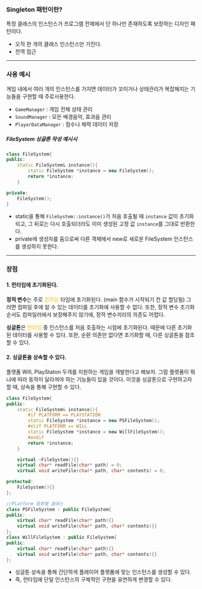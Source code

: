 ### Singleton 패턴이란?
특정 클래스의 인스턴스가 프로그램 전체에서 단 하나만 존재하도록 보장하는 디자인 패턴이다.
- 오직 한 개의 클래스 인스턴스만 가진다.
- 전역 접근 

---

### 사용 예시
게임 내에서 여러 개의 인스턴스를 가지면 데이터가 꼬이거나 상태관리가 복잡해지는 기능들을 구현할 때 주로사용한다.
- `GameManager` : 게임 전체 상태 관리
- `SoundManager` : 모든 배경음악, 효과음 관리
- `PlayerDataManager` : 점수나 체력 데이터 저장

##### FileSystem 싱글톤 작성 예시시
```cpp title:FileSystem
class FileSystem{
public:
	static FileSystem& instance(){
		static FileSystem *instance = new FileSystem();
		return *instance;
	}

private:
	FileSystem();
}
```
- static을 통해 `FileSystem::instance()`가 처음 호출될 때 `instance` 값이 초기화 되고, 그 뒤로는 다시 호출되더라도 이미 생성된 고정 값 `instance`를 그대로 반환한다.
- private에 생성자를 둠으로써 다른 객체에서 new로 새로운 FileSystem 인스턴스를 생성하지 못한다.

---

### 장점
#### 1. 런타임에 초기화된다.
**정적 변수**는 주로 <span style="color:rgb(255, 192, 0)">컴파일</span> 타임에 초기화된다. (main 함수가 시작되기 전 값 할당됨)
그러면 컴파일 후에 알 수 있는 데이터를 초기화에 사용할 수 없다. 
또한, 정적 변수 초기화 순서도 컴파일러에서 보장해주지 않기에, 정적 변수끼리의 의존도 어렵다.

**싱글톤**은 <span style="color:rgb(255, 192, 0)">런타임</span> 중 인스턴스를 처음 호출하는 시점에 초기화된다.
때문에 다른 초기화된 데이터를 사용할 수 있다.
또한, 순환 의존만 없다면 초기화할 때, 다른 싱글톤을 참조할 수 있다.

#### 2. 싱글톤을 상속할 수 있다.
플랫폼 Will, PlayStaton 두개를 지원하는 게임을 개발한다고 해보자.
그럼 플랫폼이 뭐냐에 따라 동작이 달라져야 하는 기능들이 있을 것이다.
이것을 싱글톤으로 구현하고자 할 때, 상속을 통해 구현할 수 있다.
```cpp title:FileSystem hl:4,6,8,21,26
class FileSystem{ 
public:
	static FileSystem& instance(){
		#if PLATFORM == PLAYSTATION
		static FileSystem *instance = new PSFileSystem();
		#elif PLATFORM == WILL
		static FileSystem *instance = new WillFileSystem();
		#endif
		return *instance;
	}

	virtual ~FileSystem(){}
	virtual char* readFile(char* path) = 0;
	virtual void writeFile(char* path, char* contents) = 0;

protected:
	FileSystem(){}
};

//Platform 종류별 클래스
class PSFileSystem : public FileSystem{
public:
	virtual char* readFile(char* path){}
	virtual void writeFile(char* path, char* contents){}
};
class WillFileSystem : public FileSystem{
public:
	virtual char* readFile(char* path){}
	virtual void writeFile(char* path, char* contents){}
};
```
- 싱글톤 상속을 통해 간단하게 플레이어 플랫폼에 맞는 인스턴스를 생성할 수 있다.
- 즉, 런타임에 단일 인스턴스의 구체적인 구현을 유연하게 변경할 수 있다.

